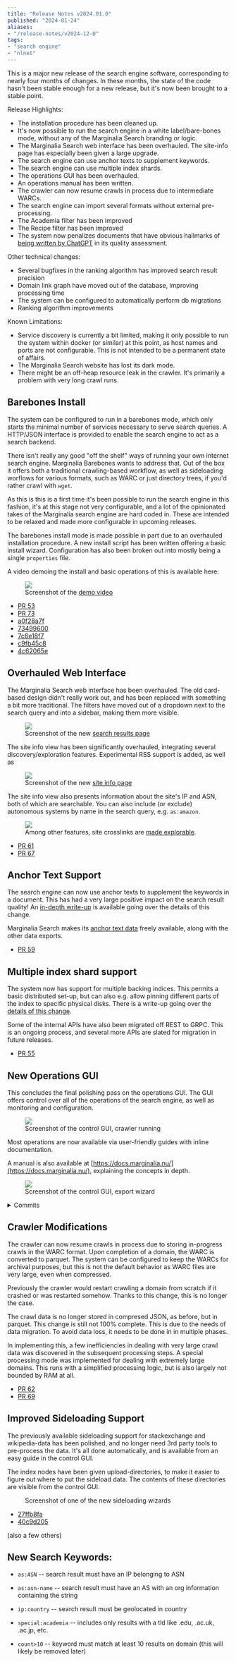 ```yaml
---
title: "Release Notes v2024.01.0"
published: "2024-01-24"
aliases:
- "/release-notes/v2024-12-0"
tags:
- "search engine"
- "nlnet"
---
```


This is a major new release of the search engine software, corresponding to nearly four months of changes.  In these months, the state of the code hasn't been stable enough for a new release, but it's now been brought to a stable point.

Release Highlights:

* The installation procedure has been cleaned up.
* It's now possible to run the search engine in a white label/bare-bones mode, without any of the Marginalia Search branding or logic.
* The Marginalia Search web interface has been overhauled.  The site-info page has especially been given a large upgrade.
* The search engine can use anchor texts to supplement keywords.
* The search engine can use multiple index shards.
* The operations GUI has been overhauled.
* An operations manual has been written.
* The crawler can now resume crawls in process due to intermediate WARCs.
* The search engine can import several formats without external pre-processing.
* The Academia filter has been improved
* The Recipe filter has been improved
* The system now penalizes documents that have obvious hallmarks of [being written by ChatGPT](https://github.com/MarginaliaSearch/MarginaliaSearch/commit/e53bb70bef7dc833c88f689d6fbf052f45c9f3cb) in its quality assessment.

Other technical changes:

* Several bugfixes in the ranking algorithm has improved search result precision
* Domain link graph have moved out of the database, improving processing time
* The system can be configured to automatically perform db migrations
* Ranking algorithm improvements

Known Limitations:

* Service discovery is currently a bit limited, making it only possible to run the system within docker (or similar) at this point, as host names and ports are not configurable.  This is not intended to be a permanent state of affairs.
* The Marginalia Search website has lost its dark mode.
* There might be an off-heap resource leak in the crawler.  It's primarily a problem with very long crawl runs.

## Barebones Install

The system can be configured to run in a barebones mode, which only starts the minimal number of services necessary to serve search queries.  A HTTP/JSON interface is provided to enable the search engine to act as a search backend.

There isn't really any good "off the shelf" ways of running your own internet search engine.  Marginalia Barebones wants to address that.  Out of the box it offers both a traditional crawling-based workflow, as well as sideloading worflows for various formats, such as WARC or just directory trees, if you'd rather crawl with `wget`.

As this is this is a first time it's been possible to run the search engine in this fashion, it's at this stage not very configurable, and a lot of the opinionated takes of the Marginalia search engine are hard coded in.  These are intended to be relaxed and made more configurable in upcoming releases.

The barebones install mode is made possible in part due to an overhauled installation procedure.  A new install script has been written offering a basic install wizard.  Configuration has also been broken out into mostly being a single `properties` file.

A video demoing the install and basic operations of this is available here:

<figure>
  <a href="https://www.youtube.com/watch?v=PNwMkenQQ24"><img src="/release-notes/v2024-12-0/demo.png"></a>
  <figcaption>Screenshot of the <a href="https://www.youtube.com/watch?v=PNwMkenQQ24">demo video</a></figcaption>
</figure>


* [PR 53](https://github.com/MarginaliaSearch/MarginaliaSearch/pull/53)
* [PR 73](https://github.com/MarginaliaSearch/MarginaliaSearch/pull/73)
* [a0f28a7f](https://github.com/MarginaliaSearch/MarginaliaSearch/commit/a0f28a7f9b5aaa85a38e9c46f6c30c929e6ed940)
* [73499600](https://github.com/MarginaliaSearch/MarginaliaSearch/commit/734996002c13bf22edb77f450ed152232ba10695)
* [7c6e18f7](https://github.com/MarginaliaSearch/MarginaliaSearch/commit/7c6e18f7a77f9dda06ecfb9b82c8156d3b9e5990)
* [c9fb45c8](https://github.com/MarginaliaSearch/MarginaliaSearch/commit/c9fb45c85fe2a0c48abceb84b59a31a95a6c5a3b)
* [4c62065e](https://github.com/MarginaliaSearch/MarginaliaSearch/commit/4c62065e7459675b43d371e4143339cfdcfe1ff8)


## Overhauled Web Interface

The Marginalia Search web interface has been overhauled.  The old card-based design didn't really work out, and has been replaced with something a bit more traditional.  The filters have moved out of a dropdown next to the search query and into a sidebar, making them more visible.

<figure>
  <img src="/release-notes/v2024-12-0/search-view.png">
  <figcaption>Screenshot of the new <a href="https://search.marginalia.nu/search?query=thrice+greatest+hermes&js=default&adtech=default&profile=default&recent=default">search results page</a></figcaption>
</figure>

The site info view has been significantly overhauled, integrating several discovery/exploration features.  Experimental RSS support is added, as well as

<figure>
  <img src="/release-notes/v2024-12-0/site-view.png">
  <figcaption>Screenshot of the new <a href="https://search.marginalia.nu/site/jvns.ca?view=similar">site info page</a></figcaption>
</figure>

The site info view also presents information about the site's IP and ASN, both of which are searchable.  You can also include (or exclude) autonomous systems by name in the search query,  e.g. `as:amazon`.

<figure>
  <img src="/release-notes/v2024-12-0/site-site-link.png">
  <figcaption>Among other features, site crosslinks are <a href="https://search.marginalia.nu/crosstalk/?domains=signal.org,support.signal.org">made explorable</a>.</figcaption>
</figure>

* [PR 61](https://github.com/MarginaliaSearch/MarginaliaSearch/pull/61)
* [PR 67](https://github.com/MarginaliaSearch/MarginaliaSearch/pull/67)

## Anchor Text Support

The search engine can now use anchor texts to supplement the keywords in a document.  This has had a very large positive impact on the search result quality!  An [in-depth write-up](/log/93_atags/) is available going over the details of this change.

Marginalia Search makes its <a href="https://downloads.marginalia.nu/exports/">anchor text data</a> freely available, along with the other data exports.

* [PR 59](https://github.com/MarginaliaSearch/MarginaliaSearch/pull/59)

## Multiple index shard support

The system now has support for multiple backing indices.  This permits a basic distributed set-up, but can also e.g. allow pinning different parts of the index to specific physical disks.  There is a write-up going over the [details of this change](/log/92_multirack_drifting/).

Some of the internal APIs have also been migrated off REST to GRPC.  This is an ongoing process, and several more APIs are slated for migration in future releases.

* [PR 55](https://github.com/MarginaliaSearch/MarginaliaSearch/pull/55)

## New Operations GUI

This concludes the final polishing pass on the operations GUI.  The GUI offers control over all of the operations of the search engine, as well as monitoring and configuration.

<figure>
  <img src="/release-notes/v2024-12-0/crawl_in_progress.png">
  <figcaption>Screenshot of the control GUI, crawler running</figcaption>
</figure>


Most operations are now available via user-friendly guides with inline documentation.

A manual is also available at [https://docs.marginalia.nu/](https://docs.marginalia.nu/), explaining the concepts in depth.

<figure>
  <img src="/release-notes/v2024-12-0/control-gui.png">
  <figcaption>Screenshot of the control GUI, export wizard</figcaption>
</figure>


<details>
<summary>Commits</summary>

* [264e2db5](https://github.com/MarginaliaSearch/MarginaliaSearch/commit/264e2db53939a89a59f875024cd8ff9e56aa5bda)
* [0caef1b3](https://github.com/MarginaliaSearch/MarginaliaSearch/commit/0caef1b307120ee58a8a08a43f713b5a8a291808)
* [de3a350a](https://github.com/MarginaliaSearch/MarginaliaSearch/commit/de3a350afe82829da3e0c1768f6df47a7331b75d)
* [56d832d6](https://github.com/MarginaliaSearch/MarginaliaSearch/commit/56d832d6611206642718a969caea701da5a847a4)
* [98c09726](https://github.com/MarginaliaSearch/MarginaliaSearch/commit/98c09726199da304247731d1fb01a7f4568209e1)
* [c0fb9e17](https://github.com/MarginaliaSearch/MarginaliaSearch/commit/c0fb9e17e8ac8fa2f0bb13e850098881324f78ca)
* [8dea7217](https://github.com/MarginaliaSearch/MarginaliaSearch/commit/8dea7217a611923f7b49d9100152c1b18a127c3f)
* [81eaf79a](https://github.com/MarginaliaSearch/MarginaliaSearch/commit/81eaf79a2531e35d949caa6ccd54c5e34880a8c4)
* [2fefd0e4](https://github.com/MarginaliaSearch/MarginaliaSearch/commit/2fefd0e4e319804c98e242d7fddc3368aeed0528)
* [71e32c57](https://github.com/MarginaliaSearch/MarginaliaSearch/commit/71e32c57d96474bedacc455cd2214d439338b56e)
* [ecd9c352](https://github.com/MarginaliaSearch/MarginaliaSearch/commit/ecd9c35233f324bbbc4654048dfb374546d2a75c)
* [b192373a](https://github.com/MarginaliaSearch/MarginaliaSearch/commit/b192373ae712cdc2f78e071d53a322286fc06a44)
* [f29a9d97](https://github.com/MarginaliaSearch/MarginaliaSearch/commit/f29a9d972d71b25faa926be2ddc7394853aa2743)
* [c0b15427](https://github.com/MarginaliaSearch/MarginaliaSearch/commit/c0b15427fe69295b1c5590712de7c689aea01fff)
* [c41e68aa](https://github.com/MarginaliaSearch/MarginaliaSearch/commit/c41e68aaab381a291df1eb81670a46f41b60698f)
* [19e781b1](https://github.com/MarginaliaSearch/MarginaliaSearch/commit/19e781b104109c1f119f9ce4d8c8a59997ba03e2)
* [67ee6f41](https://github.com/MarginaliaSearch/MarginaliaSearch/commit/67ee6f4126bb6c34466793a92c07dcc40b326d18)
* [175bd310](https://github.com/MarginaliaSearch/MarginaliaSearch/commit/175bd310f5f09069cef100fcfd68a72397a8b816)
* [6271d5d5](https://github.com/MarginaliaSearch/MarginaliaSearch/commit/6271d5d544f480bb07b5b9255958a76d76937417)

</details>

## Crawler Modifications

The crawler can now resume crawls in process due to storing in-progress crawls in the WARC format.  Upon completion of a domain, the WARC is converted to parquet.  The system can be configured to keep the WARCs for archival purposes, but this is not the default behavior as WARC files are very large, even when compressed.

Previously the crawler would restart crawling a domain from scratch if it crashed or was restarted somehow.  Thanks to this change, this is no longer the case.

The crawl data is no longer stored in compresed JSON, as before, but in parquet.  This change is still not 100% complete.  This is due to the needs of data migration.  To avoid data loss, it needs to be done in in multiple phases.

In implementing this, a few inefficiencies in dealing with very large crawl data was discovered in the subsequent processing steps.  A special processing mode was implemented for dealing with extremely large domains.  This runs with a simplified processing logic, but is also largely not bounded by RAM at all.

* [PR 62](https://github.com/MarginaliaSearch/MarginaliaSearch/pull/62)
* [PR 69](https://github.com/MarginaliaSearch/MarginaliaSearch/pull/69)

## Improved Sideloading Support

The previously available sideloading support for stackexchange and wikipedia-data has been polished, and no longer need 3rd party tools to pre-process the data.  It's all done automatically, and is available from an easy guide in the control GUI.

The index nodes have been given upload-directories, to make it easier to figure out where to put the sideload data.  The contents of these directories are visible from the control GUI.

<figure>
<img src=""/release-notes/v2024-12-0/sideload-wizard.png">
<figcaption>Screenshot of one of the new sideloading wizards</figcaption>
</figure>

* [27ffb8fa](https://github.com/MarginaliaSearch/MarginaliaSearch/commit/27ffb8fa8a81f4d740027d3dfd0c10e5b8ee2fdd)
* [40c9d205](https://github.com/MarginaliaSearch/MarginaliaSearch/commit/40c9d2050fcd453f4738116b9801e41804095409)

(also a few others)


## New Search Keywords:

* `as:ASN` -- search result must have an IP belonging to ASN
* `as:asn-name` -- search result must have an AS with an org information containing the string
* `ip:country` -- search result must be geolocated in country
* `special:academia` -- includes only results with a tld like .edu, .ac.uk, .ac.jp, etc.

* `count>10` -- keyword must match at least 10 results on domain (this will likely be removed later)
